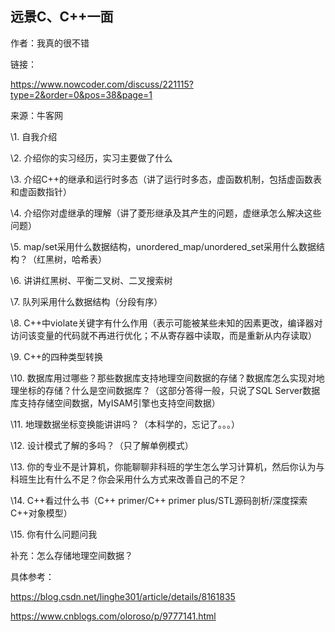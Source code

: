 ## 远景C、C++一面

作者：我真的很不错

链接：

https://www.nowcoder.com/discuss/221115?type=2&order=0&pos=38&page=1

来源：牛客网

\1. 自我介绍

\2. 介绍你的实习经历，实习主要做了什么

\3. 介绍C++的继承和运行时多态（讲了运行时多态，虚函数机制，包括虚函数表和虚函数指针）

\4. 介绍你对虚继承的理解（讲了菱形继承及其产生的问题，虚继承怎么解决这些问题）

\5. map/set采用什么数据结构，unordered_map/unordered_set采用什么数据结构？（红黑树，哈希表）

\6. 讲讲红黑树、平衡二叉树、二叉搜索树

\7. 队列采用什么数据结构（分段有序）

\8. C++中violate关键字有什么作用（表示可能被某些未知的因素更改，编译器对访问该变量的代码就不再进行优化；不从寄存器中读取，而是重新从内存读取）

\9. C++的四种类型转换

\10. 数据库用过哪些？那些数据库支持地理空间数据的存储？数据库怎么实现对地理坐标的存储？什么是空间数据库？（这部分答得一般，只说了SQL Server数据库支持存储空间数据，MyISAM引擎也支持空间数据）

\11. 地理数据坐标变换能讲讲吗？（本科学的，忘记了。。。）

\12. 设计模式了解的多吗？（只了解单例模式）

\13. 你的专业不是计算机，你能聊聊非科班的学生怎么学习计算机，然后你认为与科班生比有什么不足？你会采用什么方式来改善自己的不足？

\14. C++看过什么书（C++ primer/C++ primer plus/STL源码剖析/深度探索C++对象模型）

\15. 你有什么问题问我



补充：怎么存储地理空间数据？

具体参考：

<https://blog.csdn.net/linghe301/article/details/8161835>

<https://www.cnblogs.com/oloroso/p/9777141.html>